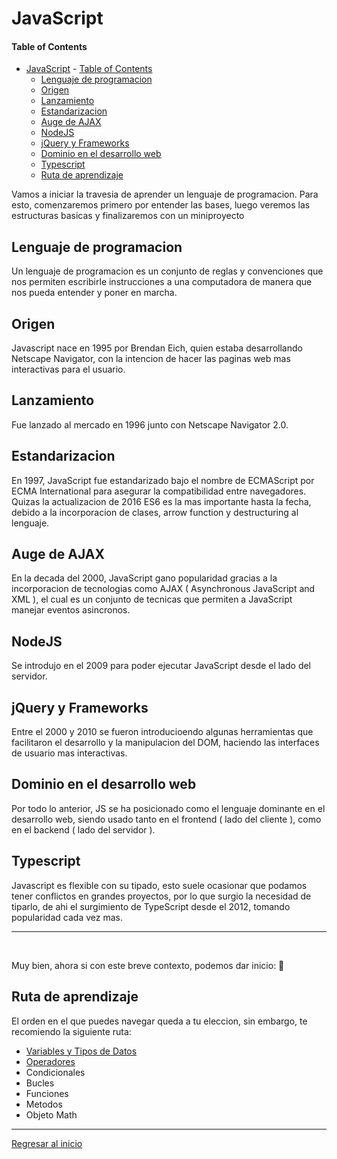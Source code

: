 <a id="top"></a>

# JavaScript

#### Table of Contents

- [JavaScript](#javascript) - [Table of Contents](#table-of-contents)
  - [Lenguaje de programacion](#lenguaje-de-programacion)
  - [Origen](#origen)
  - [Lanzamiento](#lanzamiento)
  - [Estandarizacion](#estandarizacion)
  - [Auge de AJAX](#auge-de-ajax)
  - [NodeJS](#nodejs)
  - [jQuery y Frameworks](#jquery-y-frameworks)
  - [Dominio en el desarrollo web](#dominio-en-el-desarrollo-web)
  - [Typescript](#typescript)
  - [Ruta de aprendizaje](#ruta-de-aprendizaje)

Vamos a iniciar la travesia de aprender un lenguaje de programacion. Para esto,
comenzaremos primero por entender las bases, luego veremos las estructuras
basicas y finalizaremos con un miniproyecto

## Lenguaje de programacion

Un lenguaje de programacion es un conjunto de reglas y convenciones que nos
permiten escribirle instrucciones a una computadora de manera que nos pueda
entender y poner en marcha.

## Origen

Javascript nace en 1995 por Brendan Eich, quien estaba desarrollando Netscape
Navigator, con la intencion de hacer las paginas web mas interactivas para el
usuario.

## Lanzamiento

Fue lanzado al mercado en 1996 junto con Netscape Navigator 2.0.

## Estandarizacion

En 1997, JavaScript fue estandarizado bajo el nombre de ECMAScript por ECMA
International para asegurar la compatibilidad entre navegadores. Quizas la
actualizacion de 2016 ES6 es la mas importante hasta la fecha, debido a la
incorporacion de clases, arrow function y destructuring al lenguaje.

## Auge de AJAX

En la decada del 2000, JavaScript gano popularidad gracias a la incorporacion de
tecnologias como AJAX ( Asynchronous JavaScript and XML ), el cual es un
conjunto de tecnicas que permiten a JavaScript manejar eventos asincronos.

## NodeJS

Se introdujo en el 2009 para poder ejecutar JavaScript desde el lado del
servidor.

## jQuery y Frameworks

Entre el 2000 y 2010 se fueron introducioendo algunas herramientas que
facilitaron el desarrollo y la manipulacion del DOM, haciendo las interfaces de
usuario mas interactivas.

## Dominio en el desarrollo web

Por todo lo anterior, JS se ha posicionado como el lenguaje dominante en el
desarrollo web, siendo usado tanto en el frontend ( lado del cliente ), como en
el backend ( lado del servidor ).

## Typescript

Javascript es flexible con su tipado, esto suele ocasionar que podamos tener
conflictos en grandes proyectos, por lo que surgio la necesidad de tiparlo, de
ahi el surgimiento de TypeScript desde el 2012, tomando popularidad cada vez
mas.

---

</br>

Muy bien, ahora si con este breve contexto, podemos dar inicio: 🚀

## Ruta de aprendizaje

El orden en el que puedes navegar queda a tu eleccion, sin embargo, te
recomiendo la siguiente ruta:

- [Variables y Tipos de Datos](./variables_y_tipos_de_datos/readme.md)
- [Operadores](./operadores/readme.md)
- Condicionales
- Bucles
- Funciones
- Metodos
- Objeto Math

---

[Regresar al inicio](#top)

</br>
